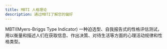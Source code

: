 ```yaml
---
title: MBTI 人格理论
description: 通过MBTI了解您的偏好
---
```



MBTI(Myers-Briggs Type Indicator) 一种迫选型、自我报告式的性格评估测试，用以衡量和描述人们在获取信息、作出决策、对待生活等方面的心理活动规律和性格类型。
